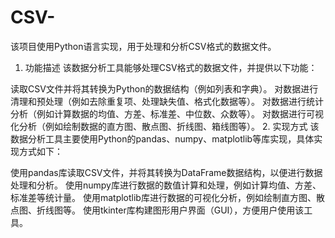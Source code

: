 # CSV-
该项目使用Python语言实现，用于处理和分析CSV格式的数据文件。
1. 功能描述
该数据分析工具能够处理CSV格式的数据文件，并提供以下功能：

读取CSV文件并将其转换为Python的数据结构（例如列表和字典）。
对数据进行清理和预处理（例如去除重复项、处理缺失值、格式化数据等）。
对数据进行统计分析（例如计算数据的均值、方差、标准差、中位数、众数等）。
对数据进行可视化分析（例如绘制数据的直方图、散点图、折线图、箱线图等）。
2. 实现方式
该数据分析工具主要使用Python的pandas、numpy、matplotlib等库实现，具体实现方式如下：

使用pandas库读取CSV文件，并将其转换为DataFrame数据结构，以便进行数据处理和分析。
使用numpy库进行数据的数值计算和处理，例如计算均值、方差、标准差等统计量。
使用matplotlib库进行数据的可视化分析，例如绘制直方图、散点图、折线图等。
使用tkinter库构建图形用户界面（GUI），方便用户使用该工具。
